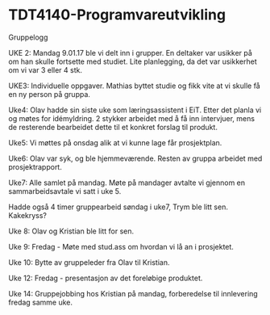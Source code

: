 # TDT4140-Programvareutvikling
Gruppelogg

UKE 2:
Mandag 9.01.17 ble vi delt inn i grupper. En deltaker var usikker på om han skulle fortsette med studiet.
Lite planlegging, da det var usikkerhet om vi var 3 eller 4 stk.

UKE3:
Individuelle oppgaver. Mathias byttet studie og fikk vite at vi skulle få en ny person på gruppa.

Uke4:
Olav hadde sin siste uke som læringsassistent i EiT. Etter det planla vi og møtes for idémyldring. 
2 stykker arbeidet med å få inn intervjuer, mens de resterende bearbeidet dette til et konkret forslag til produkt.

Uke5: 
Vi møttes på onsdag alik at vi kunne lage får prosjektplan.

Uke6: 
Olav var syk, og ble hjemmeværende. Resten av gruppa arbeidet med prosjektrapport. 

Uke7:
Alle samlet på mandag. Møte på mandager avtalte vi gjennom en sammarbeidsavtale vi satt i uke 5. 

Hadde også 4 timer gruppearbeid søndag i uke7, Trym ble litt sen. Kakekryss?

Uke 8: Olav og Kristian ble litt for sen.

Uke 9: Fredag - Møte med stud.ass om hvordan vi lå an i prosjektet.

Uke 10: Bytte av gruppeleder fra Olav til Kristian.

Uke 12: Fredag - presentasjon av det foreløbige produktet.

Uke 14: Gruppejobbing hos Kristian på mandag, forberedelse til innlevering fredag samme uke.